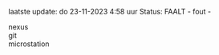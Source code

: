 laatste update: 
do 23-11-2023  4:58   uur 
Status: FAALT - fout - 
<div class="service R">nexus</div><div class="service R">git</div><div class="service R">microstation</div>